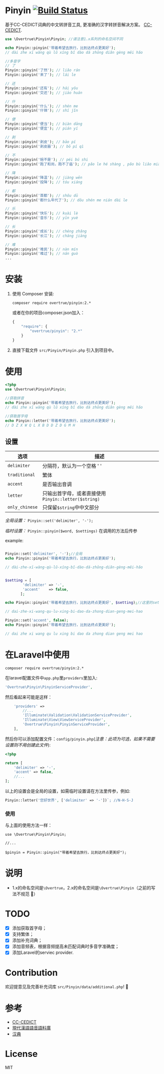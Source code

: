 Pinyin [![Build Status](https://travis-ci.org/overtrue/pinyin.svg?branch=master)](https://travis-ci.org/overtrue/pinyin)
======

基于CC-CEDICT词典的中文转拼音工具, 更准确的汉字转拼音解决方案。 [CC-CEDICT](http://cc-cedict.org/wiki/).

```php
use \Overtrue\Pinyin\Pinyin; //请注意1.x系列的命名空间不同

echo Pinyin::pinyin('带着希望去旅行，比到达终点更美好');
// dài zhe xī wàng qù lǔ xíng bǐ dào dá zhōng diǎn gèng měi hǎo

//多音字
// 了
Pinyin::pinyin('了然'); // liǎo rán
Pinyin::pinyin('来了'); // lái le

// 还
Pinyin::pinyin('还有'); // hái yǒu
Pinyin::pinyin('交还'); // jiāo huán

// 什
Pinyin::pinyin('什么'); // shén me
Pinyin::pinyin('什锦'); // shí jǐn

// 便
Pinyin::pinyin('便当'); // biàn dāng
Pinyin::pinyin('便宜'); // pián yí

// 剥
Pinyin::pinyin('剥皮'); // bāo pí
Pinyin::pinyin('剥皮器'); // bō pí qì

// 不
Pinyin::pinyin('赔不是'); // péi bú shi
Pinyin::pinyin('跑了和尚，跑不了庙'); // pǎo le hé shàng , pǎo bù liǎo miào

// 降
Pinyin::pinyin('降温'); // jiàng wēn
Pinyin::pinyin('投降'); // tóu xiáng

// 都
Pinyin::pinyin('首都'); // shǒu dū
Pinyin::pinyin('都什么年代了'); // dōu shén me nián dài le

// 乐
Pinyin::pinyin('快乐'); // kuài lè
Pinyin::pinyin('音乐'); // yīn yuè

// 长
Pinyin::pinyin('成长'); // chéng zhǎng
Pinyin::pinyin('长江'); // cháng jiāng

// 难
Pinyin::pinyin('难民'); // nàn mín
Pinyin::pinyin('难过'); // nán guò
...

```


# 安装
1. 使用 Composer 安装:
	```
	composer require overtrue/pinyin:2.*
	```
	或者在你的项目composer.json加入：
	```javascript
	{
	    "require": {
	        "overtrue/pinyin": "2.*"
	    }
	}
	```

2. 直接下载文件 `src/Pinyin/Pinyin.php` 引入到项目中。


# 使用

```php
<?php
use \Overtrue\Pinyin\Pinyin;

//获取拼音
echo Pinyin::pinyin('带着希望去旅行，比到达终点更美好');
// dài zhe xī wàng qù lǔ xíng bǐ dào dá zhōng diǎn gèng měi hǎo

//获取首字母
echo Pinyin::letter('带着希望去旅行，比到达终点更美好');
// D Z X W Q L X B D D Z D G M H
```

## 设置

|      选项      | 描述                                                |
| -------------  | --------------------------------------------------- |
| `delimiter`    | 分隔符，默认为一个空格 ' '                          |
| `traditional`  | 繁体                                                |
| `accent`       | 是否输出音调                                        |
| `letter`       | 只输出首字母，或者直接使用`Pinyin::letter($string)` |
| `only_chinese` | 只保留`$string`中中文部分                           |


*全局设置：*  `Pinyin::set('delimiter', '-');`

*临时设置：*  `Pinyin::pinyin($word, $settings)` 在调用的方法后传参

example:

```php

Pinyin::set('delimiter', '-');//全局
echo Pinyin::pinyin('带着希望去旅行，比到达终点更美好');

// dài-zhe-xī-wàng-qù-lǔ-xíng-bǐ-dào-dá-zhōng-diǎn-gèng-měi-hǎo
```
```php

$setting = [
	    'delimiter' => '-',
	    'accent'    => false,
	   ];

echo Pinyin::pinyin('带着希望去旅行，比到达终点更美好', $setting);//这里的setting只是临时修改，并非全局设置

// dai-zhe-xi-wang-qu-lu-xing-bi-dao-da-zhong-dian-geng-mei-hao
```

```php
Pinyin::set('accent', false);
echo Pinyin::pinyin('带着希望去旅行，比到达终点更美好');

// dai zhe xi wang qu lu xing bi dao da zhong dian geng mei hao
```

# 在Laravel中使用

```shell
composer require overtrue/pinyin:2.*
```
在laravel配置文件中`app.php`里`providers`里加入:
```php
'Overtrue\Pinyin\PinyinServiceProvider',
```
然后看起来可能是这样：
```php
	'providers' =>
		//...
		'Illuminate\Validation\ValidationServiceProvider',
		'Illuminate\View\ViewServiceProvider',
		'Overtrue\Pinyin\PinyinServiceProvider',
	],
```

然后你可以添加配置文件：`config/pinyin.php`(_注意：此项为可选，如果不需要设置则不用创建此文件_):
```php
<?php

return [
	'delimiter' => '-',
	'accent' => false,
	//...
];
```
以上的设置会是全局的设置，如需临时设置请在方法里传参，例如:
```php
Pinyin::letter('您好世界', ['delimiter' => '-'])`; //N-H-S-J
```

### 使用
与上面的使用方法一样：
```
use \Overtrue\Pinyin\Pinyin;

//...

$pinyin = Pinyin::pinyin("带着希望去旅行，比到达终点更美好");

```

# 说明
- 1.x的命名空间是`\Overtrue`，2.x的命名空间是`\Overtrue\Pinyin`（之前的写法不规范 :see_no_evil:）

# TODO
- [x] 添加获取首字母；
- [x] 支持繁体；
- [x] 添加补充词典；
- [x] 添加音频表，根据音频提高未匹配词典时多音字准确度；
- [x] 添加Laravel的serviec provider.

# Contribution
欢迎提意见及完善补充词库 `src/Pinyin/data/additional.php`! :kiss:

# 参考
- [CC-CEDICT](http://cc-cedict.org/wiki/)
- [現代漢語語音語料庫](http://mmc.sinica.edu.tw/intro_c_01.html)
- [汉典](http://www.zdic.net/)

# License

MIT
